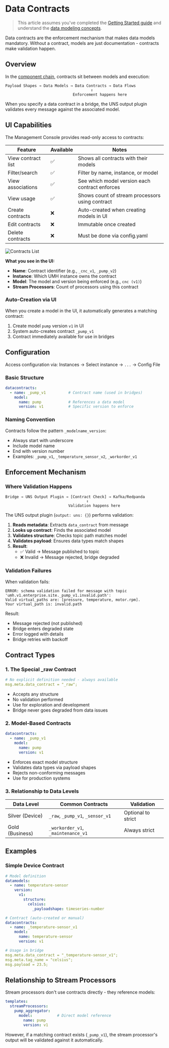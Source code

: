 # Data Contracts

> This article assumes you've completed the [Getting Started guide](../../getting-started/) and understand the [data modeling concepts](README.md).

Data contracts are the enforcement mechanism that makes data models mandatory. Without a contract, models are just documentation - contracts make validation happen.

## Overview

In the [component chain](README.md#the-component-chain), contracts sit between models and execution:

```
Payload Shapes → Data Models → Data Contracts → Data Flows
                                      ↑
                              Enforcement happens here
```

When you specify a data contract in a bridge, the UNS output plugin validates every message against the associated model.

## UI Capabilities

The Management Console provides read-only access to contracts:

| Feature | Available | Notes |
|---------|-----------|-------|
| View contract list | ✅ | Shows all contracts with their models |
| Filter/search | ✅ | Filter by name, instance, or model |
| View associations | ✅ | See which model version each contract enforces |
| View usage | ✅ | Shows count of stream processors using contract |
| Create contracts | ❌ | Auto-created when creating models in UI |
| Edit contracts | ❌ | Immutable once created |
| Delete contracts | ❌ | Must be done via config.yaml |

![Contracts List](images/2-contracts-list.png)

**What you see in the UI:**
- **Name**: Contract identifier (e.g., `_cnc_v1`, `_pump_v2`)
- **Instance**: Which UMH instance owns the contract
- **Model**: The model and version being enforced (e.g., `cnc (v1)`)
- **Stream Processors**: Count of processors using this contract

### Auto-Creation via UI

When you create a model in the UI, it automatically generates a matching contract:

1. Create model `pump` version `v1` in UI
2. System auto-creates contract `_pump_v1`
3. Contract immediately available for use in bridges

## Configuration

Access configuration via: Instances → Select instance → `...` → Config File

### Basic Structure

```yaml
datacontracts:
  - name: _pump_v1          # Contract name (used in bridges)
    model:
      name: pump            # References a data model
      version: v1           # Specific version to enforce
```

### Naming Convention

Contracts follow the pattern `_modelname_version`:
- Always start with underscore
- Include model name
- End with version number
- Examples: `_pump_v1`, `_temperature_sensor_v2`, `_workorder_v1`

## Enforcement Mechanism

### Where Validation Happens

```
Bridge → UNS Output Plugin → [Contract Check] → Kafka/Redpanda
                                    ↑
                            Validation happens here
```

The UNS output plugin (`output: uns: {}`) performs validation:

1. **Reads metadata**: Extracts `data_contract` from message
2. **Looks up contract**: Finds the associated model
3. **Validates structure**: Checks topic path matches model
4. **Validates payload**: Ensures data types match shapes
5. **Result**:
   - ✅ Valid → Message published to topic
   - ❌ Invalid → Message rejected, bridge degraded

### Validation Failures

When validation fails:

```
ERROR: schema validation failed for message with topic 'umh.v1.enterprise.site._pump_v1.invalid.path':
Valid virtual_paths are: [pressure, temperature, motor.rpm].
Your virtual_path is: invalid.path
```

Result:
- Message rejected (not published)
- Bridge enters degraded state
- Error logged with details
- Bridge retries with backoff

## Contract Types

### 1. The Special _raw Contract

```yaml
# No explicit definition needed - always available
msg.meta.data_contract = "_raw";
```

- Accepts any structure
- No validation performed
- Use for exploration and development
- Bridge never goes degraded from data issues

### 2. Model-Based Contracts

```yaml
datacontracts:
  - name: _pump_v1
    model:
      name: pump
      version: v1
```

- Enforces exact model structure
- Validates data types via payload shapes
- Rejects non-conforming messages
- Use for production systems

### 3. Relationship to Data Levels

| Data Level | Common Contracts | Validation |
|------------|-----------------|------------|
| Silver (Device) | `_raw`, `_pump_v1`, `_sensor_v1` | Optional to strict |
| Gold (Business) | `_workorder_v1`, `_maintenance_v1` | Always strict |

## Examples

### Simple Device Contract

```yaml
# Model definition
datamodels:
  - name: temperature-sensor
    version:
      v1:
        structure:
          celsius:
            _payloadshape: timeseries-number

# Contract (auto-created or manual)
datacontracts:
  - name: _temperature-sensor_v1
    model:
      name: temperature-sensor
      version: v1

# Usage in bridge
msg.meta.data_contract = "_temperature-sensor_v1";
msg.meta.tag_name = "celsius";
msg.payload = 23.5;
```

## Relationship to Stream Processors

Stream processors don't use contracts directly - they reference models:

```yaml
templates:
  streamProcessors:
    pump_aggregator:
      model:           # Direct model reference
        name: pump
        version: v1
```

However, if a matching contract exists (`_pump_v1`), the stream processor's output will be validated against it automatically.
